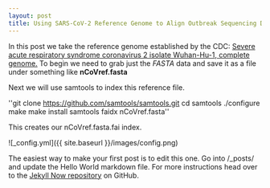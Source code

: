 ```yaml
---
layout: post
title: Using SARS-CoV-2 Reference Genome to Align Outbreak Sequencing Data
---
```


In this post we take the reference genome established by the CDC: [Severe acute respiratory syndrome coronavirus 2 isolate Wuhan-Hu-1, complete genome.](https://www.ncbi.nlm.nih.gov/nuccore/1798174254) To begin we need to grab just the *FASTA* data and save it as a file under something like **nCoVref.fasta** 

Next we will use samtools to index this reference file.

''git clone https://github.com/samtools/samtools.git
cd samtools
./configure
    make
    make install
samtools faidx nCoVref.fasta''

This creates our nCoVref.fasta.fai index. 

![_config.yml]({{ site.baseurl }}/images/config.png)

The easiest way to make your first post is to edit this one. Go into /_posts/ and update the Hello World markdown file. For more instructions head over to the [Jekyll Now repository](https://github.com/barryclark/jekyll-now) on GitHub.
